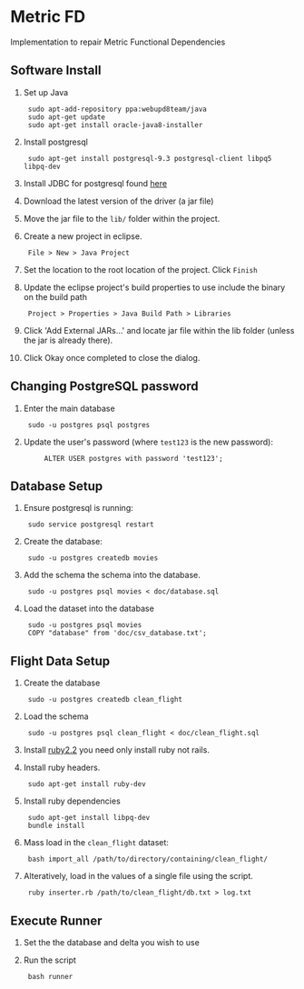 # Metric FD
Implementation to repair Metric Functional Dependencies

## Software Install

1. Set up Java

		sudo apt-add-repository ppa:webupd8team/java		
		sudo apt-get update
		sudo apt-get install oracle-java8-installer

2. Install postgresql

		sudo apt-get install postgresql-9.3 postgresql-client libpq5 libpq-dev

3. Install JDBC for postgresql found [here](https://jdbc.postgresql.org/download.html)

4. Download the latest version of the driver (a jar file)

5. Move the jar file to the `lib/` folder within the project.

6. Create a new project in eclipse.

		File > New > Java Project

7. Set the location to the root location of the project. Click `Finish`

8. Update the eclipse project's build properties to use include the binary on the build path

		Project > Properties > Java Build Path > Libraries

7. Click 'Add External JARs...' and locate jar file within the lib folder (unless the jar is already there).

8. Click Okay once completed to close the dialog.

## Changing PostgreSQL password

1. Enter the main database

		sudo -u postgres psql postgres

2. Update the user's password (where `test123` is the new password):

	        ALTER USER postgres with password 'test123';

## Database Setup

1. Ensure postgresql is running:

        sudo service postgresql restart

2. Create the database:

        sudo -u postgres createdb movies

3. Add the schema the schema into the database.

        sudo -u postgres psql movies < doc/database.sql

4. Load the dataset into the database

        sudo -u postgres psql movies
        COPY "database" from 'doc/csv_database.txt';

## Flight Data Setup

1. Create the database

        sudo -u postgres createdb clean_flight

2. Load the schema

        sudo -u postgres psql clean_flight < doc/clean_flight.sql

3. Install [ruby2.2](https://gorails.com/setup/ubuntu/14.10) you need only install ruby not rails.

4. Install ruby headers.

        sudo apt-get install ruby-dev

5. Install ruby dependencies

        sudo apt-get install libpq-dev
        bundle install

6. Mass load in the `clean_flight` dataset:

        bash import_all /path/to/directory/containing/clean_flight/

7. Alteratively, load in the values of a single file using the script.

        ruby inserter.rb /path/to/clean_flight/db.txt > log.txt

## Execute Runner

1. Set the the database and delta you wish to use

2. Run the script

        bash runner
